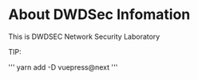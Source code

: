 # About DWDSec Infomation

This is DWDSEC Network Security Laboratory

TIP:

'''
yarn add -D vuepress@next
'''